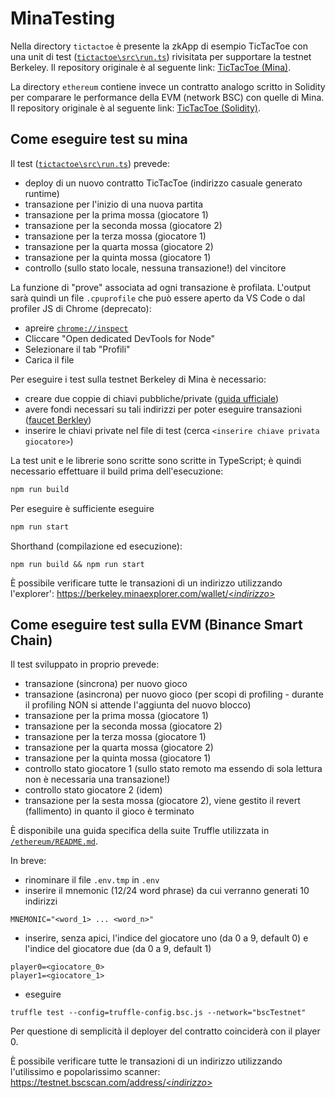 # MinaTesting

Nella directory `tictactoe` è presente la zkApp di esempio TicTacToe con una unit di test ([`tictactoe\src\run.ts`](https://github.com/role-nzo/MinaTesting/blob/master/tictactoe/src/run.ts)) rivisitata per supportare la testnet Berkeley. Il repository originale è al seguente link: [TicTacToe (Mina)](https://github.com/o1-labs/zkapp-cli/tree/main/examples/tictactoe/ts/src).

La directory `ethereum` contiene invece un contratto analogo scritto in Solidity per comparare le performance della EVM (network BSC) con quelle di Mina. Il repository originale è al seguente link: [TicTacToe (Solidity)](https://github.com/0xosas/tictactoe.sol/tree/master/contracts).

## Come eseguire test su mina

Il test ([`tictactoe\src\run.ts`](https://github.com/role-nzo/MinaTesting/blob/master/tictactoe/src/run.ts)) prevede:
- deploy di un nuovo contratto TicTacToe (indirizzo casuale generato runtime)
- transazione per l'inizio di una nuova partita
- transazione per la prima mossa (giocatore 1)
- transazione per la seconda mossa (giocatore 2)
- transazione per la terza mossa (giocatore 1)
- transazione per la quarta mossa (giocatore 2)
- transazione per la quinta mossa (giocatore 1)
- controllo (sullo stato locale, nessuna transazione!) del vincitore

La funzione di "prove" associata ad ogni transazione è profilata. L'output sarà quindi un file `.cpuprofile` che può essere aperto da VS Code o dal profiler JS di Chrome (deprecato):
- apreire [`chrome://inspect`](chrome://inspect)
- Cliccare "Open dedicated DevTools for Node"
- Selezionare il tab "Profili"
- Carica il file

Per eseguire i test sulla testnet Berkeley di Mina è necessario:
- creare due coppie di chiavi pubbliche/private ([guida ufficiale](https://docs.minaprotocol.com/node-operators/generating-a-keypair#using-mina-generate-keypair))
- avere fondi necessari su tali indirizzi per poter eseguire transazioni ([faucet Berkley](https://faucet.minaprotocol.com/))
- inserire le chiavi private nel file di test (cerca `<inserire chiave privata giocatore>`)

La test unit e le librerie sono scritte sono scritte in TypeScript; è quindi necessario effettuare il build prima dell'esecuzione:
```sh
npm run build
```
Per eseguire è sufficiente eseguire
```sh
npm run start
```
Shorthand (compilazione ed esecuzione):
```
npm run build && npm run start
```

È possibile verificare tutte le transazioni di un indirizzo utilizzando l'explorer': [https://berkeley.minaexplorer.com/wallet/<_indirizzo_>](https://berkeley.minaexplorer.com/)

## Come eseguire test sulla EVM (Binance Smart Chain)

Il test sviluppato in proprio prevede:
- transazione (sincrona) per nuovo gioco
- transazione (asincrona) per nuovo gioco (per scopi di profiling - durante il profiling NON si attende l'aggiunta del nuovo blocco)
- transazione per la prima mossa (giocatore 1)
- transazione per la seconda mossa (giocatore 2)
- transazione per la terza mossa (giocatore 1)
- transazione per la quarta mossa (giocatore 2)
- transazione per la quinta mossa (giocatore 1)
- controllo stato giocatore 1 (sullo stato remoto ma essendo di sola lettura non è necessaria una transazione!)
- controllo stato giocatore 2 (idem)
- transazione per la sesta mossa (giocatore 2), viene gestito il revert (fallimento) in quanto il gioco è terminato

È disponibile una guida specifica della suite Truffle utilizzata in [`/ethereum/README.md`](ethereum\README.md).

In breve:
- rinominare il file `.env.tmp` in `.env`
- inserire il mnemonic (12/24 word phrase) da cui verranno generati 10 indirizzi
```
MNEMONIC="<word_1> ... <word_n>"
```
- inserire, senza apici, l'indice del giocatore uno (da 0 a 9, default 0) e l'indice del giocatore due (da 0 a 9, default 1)
```
player0=<giocatore_0>
player1=<giocatore_1>
```
- eseguire
```
truffle test --config=truffle-config.bsc.js --network="bscTestnet"
```

Per questione di semplicità il deployer del contratto coinciderà con il player 0.

È possibile verificare tutte le transazioni di un indirizzo utilizzando l'utilissimo e popolarissimo scanner: [https://testnet.bscscan.com/address/<_indirizzo_>](https://testnet.bscscan.com/)